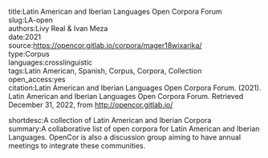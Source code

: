 title:Latin American and Iberian Languages Open Corpora Forum  
slug:LA-open  
authors:Livy Real & Ivan Meza  
date:2021  
source:https://opencor.gitlab.io/corpora/mager18wixarika/  
type:Corpus  
languages:crosslinguistic  
tags:Latin American, Spanish, Corpus, Corpora, Collection  
open_access:yes  
citation:Latin American and Iberian Languages Open Corpora Forum. (2021). Latin American and Iberian Languages Open Corpora Forum. Retrieved December 31, 2022, from http://opencor.gitlab.io/
  
shortdesc:A collection of Latin American and Iberian Corpora  
summary:A collaborative list of open corpora for Latin American and Iberian Languages. OpenCor is also a discussion group aiming to have annual meetings to integrate these communities.  
